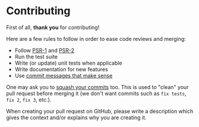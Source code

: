 # Contributing

First of all, **thank you** for contributing!

Here are a few rules to follow in order to ease code reviews and merging:

- Follow [PSR-1](http://www.php-fig.org/psr/1/) and [PSR-2](http://www.php-fig.org/psr/2/)
- Run the test suite
- Write (or update) unit tests when applicable
- Write documentation for new features
- Use [commit messages that make sense](http://tbaggery.com/2008/04/19/a-note-about-git-commit-messages.html)

One may ask you to [squash your commits](http://gitready.com/advanced/2009/02/10/squashing-commits-with-rebase.html) too. This is used to "clean" your pull request before merging it (we don't want commits such as `fix tests`, `fix 2`, `fix 3`, etc.).

When creating your pull request on GitHub, please write a description which gives the context and/or explains why you are creating it.
